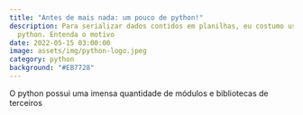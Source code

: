 ```yaml
---
title: "Antes de mais nada: um pouco de python!"
description: Para serializar dados contidos em planilhas, eu costumo usar o
  python. Entenda o motivo
date: 2022-05-15 03:00:00
image: assets/img/python-logo.jpeg
category: python
background: "#EB7728"
---
```

O python possui uma imensa quantidade de módulos e bibliotecas de terceiros